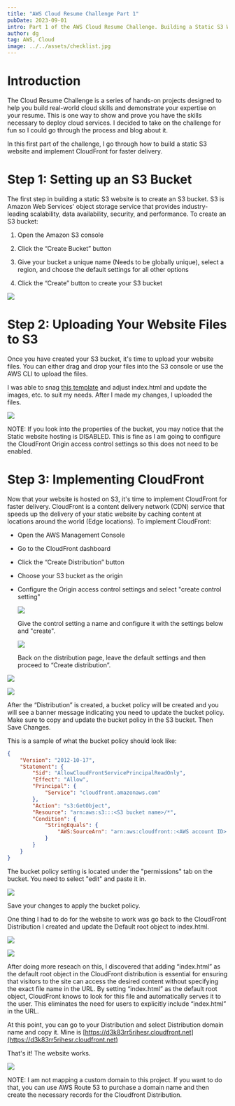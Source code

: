 ```yaml
---
title: "AWS Cloud Resume Challenge Part 1"
pubDate: 2023-09-01
intro: Part 1 of the AWS Cloud Resume Challenge. Building a Static S3 Website and Implementing CloudFront.
author: dg
tag: AWS, Cloud
image: ../../assets/checklist.jpg
---
```


# Introduction 

The Cloud Resume Challenge is a series of hands-on projects designed to help you build real-world cloud skills and demonstrate your expertise on your resume. This is one way to show and prove you have the skills necessary to deploy cloud services. I decided to take on the challenge for fun so I could go through the process and blog about it.

In this first part of the challenge, I go through how to build a static S3 website and implement CloudFront for faster delivery.

# **Step 1: Setting up an S3 Bucket**

The first step in building a static S3 website is to create an S3 bucket. S3 is Amazon Web Services' object storage service that provides industry-leading scalability, data availability, security, and performance. To create an S3 bucket:

1. Open the Amazon S3 console
    
2. Click the “Create Bucket” button
    
3. Give your bucket a unique name (Needs to be globally unique), select a region, and choose the default settings for all other options
    
4. Click the “Create” button to create your S3 bucket
    

![](https://res.cloudinary.com/dcu6gtw2y/image/upload/v1707174824/Blog%20Pictures/cloud_res_1_r2xk7z.png)

# **Step 2: Uploading Your Website Files to S3**

Once you have created your S3 bucket, it's time to upload your website files. You can either drag and drop your files into the S3 console or use the AWS CLI to upload the files.

I was able to snag [this template](https://www.free-css.com/free-css-templates/page288/global) and adjust index.html and update the images, etc. to suit my needs. After I made my changes, I uploaded the files.

![](https://res.cloudinary.com/dcu6gtw2y/image/upload/v1707174823/Blog%20Pictures/cloud_res_2_vtcwh7.png)

NOTE: If you look into the properties of the bucket, you may notice that the Static website hosting is DISABLED. This is fine as I am going to configure the CloudFront Origin access control settings so this does not need to be enabled.

# **Step 3: Implementing CloudFront**

Now that your website is hosted on S3, it's time to implement CloudFront for faster delivery. CloudFront is a content delivery network (CDN) service that speeds up the delivery of your static website by caching content at locations around the world (Edge locations). To implement CloudFront:

* Open the AWS Management Console
    
* Go to the CloudFront dashboard
    
* Click the “Create Distribution” button
    
* Choose your S3 bucket as the origin
    
* Configure the Origin access control settings and select "create control setting"
    
    ![](https://res.cloudinary.com/dcu6gtw2y/image/upload/v1707174819/Blog%20Pictures/3_md8lea.png)
    
    Give the control setting a name and configure it with the settings below and "create".
    
    ![](https://res.cloudinary.com/dcu6gtw2y/image/upload/v1707174819/Blog%20Pictures/4_co5dgi.png)
    
    Back on the distribution page, leave the default settings and then proceed to “Create distribution”.
    

![](https://res.cloudinary.com/dcu6gtw2y/image/upload/v1707174819/Blog%20Pictures/5_tgpbe7.png)

![](https://res.cloudinary.com/dcu6gtw2y/image/upload/v1707174820/Blog%20Pictures/6_vscodu.png)

After the “Distribution” is created, a bucket policy will be created and you will see a banner message indicating you need to update the bucket policy. Make sure to copy and update the bucket policy in the S3 bucket. Then Save Changes.

This is a sample of what the bucket policy should look like:

```json
{
    "Version": "2012-10-17",
    "Statement": {
        "Sid": "AllowCloudFrontServicePrincipalReadOnly",
        "Effect": "Allow",
        "Principal": {
            "Service": "cloudfront.amazonaws.com"
        },
        "Action": "s3:GetObject",
        "Resource": "arn:aws:s3:::<S3 bucket name>/*",
        "Condition": {
            "StringEquals": {
                "AWS:SourceArn": "arn:aws:cloudfront::<AWS account ID>:distribution/<CloudFront distribution ID>"
            }
        }
    }
}
```

The bucket policy setting is located under the "permissions" tab on the bucket. You need to select "edit" and paste it in.

![](https://res.cloudinary.com/dcu6gtw2y/image/upload/v1707174820/Blog%20Pictures/7_lzyuaj.png)

Save your changes to apply the bucket policy.

One thing I had to do for the website to work was go back to the CloudFront Distribution I created and update the Default root object to index.html.

![](https://res.cloudinary.com/dcu6gtw2y/image/upload/v1707174821/Blog%20Pictures/8_cexahj.png)

![](https://res.cloudinary.com/dcu6gtw2y/image/upload/v1707174822/Blog%20Pictures/9_xooklh.png)

After doing more reseach on this, I discovered that adding “index.html” as the default root object in the CloudFront distribution is essential for ensuring that visitors to the site can access the desired content without specifying the exact file name in the URL. By setting “index.html” as the default root object, CloudFront knows to look for this file and automatically serves it to the user. This eliminates the need for users to explicitly include “index.html” in the URL.

At this point, you can go to your Distribution and select Distribution domain name and copy it. Mine is [https://d3k83rr5rihesr.cloudfront.net](https://d3k83rr5rihesr.cloudfront.net)

That's it! The website works.

![](https://res.cloudinary.com/dcu6gtw2y/image/upload/v1707174822/Blog%20Pictures/10_kxdq1k.png)

NOTE: I am not mapping a custom domain to this project. If you want to do that, you can use AWS Route 53 to purchase a domain name and then create the necessary records for the Cloudfront Distribution.